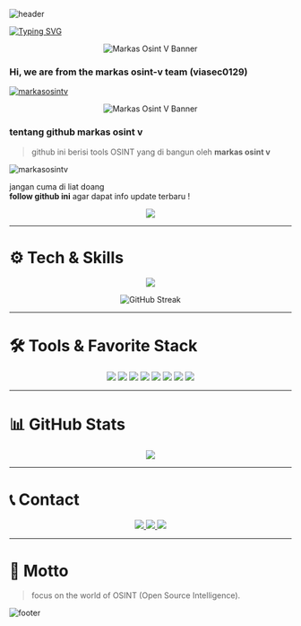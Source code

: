 ![header](https://capsule-render.vercel.app/api?type=waving&color=3E2723&height=200&section=header&text=MARKAS%20OSINT%20V&fontColor=6D4C41&fontSize=40&animation=fadeIn)

[![Typing SVG](https://readme-typing-svg.herokuapp.com?color=6D4C41&lines=Initializing+Profile...;Welcome+to+Markas+Osint+v;Github+markasosintv)](https://git.io/typing-svg)

<p align="center">
  <img src="https://c.top4top.io/p_3522bvju50.jpg" alt="Markas Osint V Banner" />
</p>

### Hi, we are from the  markas osint-v team (viasec0129)

<p align="left"> 
  <a href="https://github.com/ryo-ma/github-profile-trophy">
    <img src="https://github-profile-trophy.vercel.app/?username=markasosintv&theme=gruvbox" alt="markasosintv" />
  </a> 
</p>

<p align="center">
  <img src="https://a.top4top.io/p_3522zc2660.jpg" alt="Markas Osint V Banner" />
</p>

### tentang github markas osint v  

> github ini berisi tools OSINT yang di bangun oleh **markas osint v**  

<p align="left"> 
  <img src="https://komarev.com/ghpvc/?username=markasosintv&label=Profile%20views&color=6D4C41&style=flat" alt="markasosintv" /> 
</p>

jangan cuma di liat doang   
**follow github ini** agar dapat info update terbaru !

<p align="center">
  <img src="https://github-readme-stats.vercel.app/api/top-langs/?username=markasosintv&layout=compact&bg_color=000000&title_color=6D4C41&text_color=ffffff&border_color=3E2723" />
</p>

---

# ⚙️ Tech & Skills
<p align="center">
  <a href="https://skillicons.dev">
    <img src="https://skillicons.dev/icons?i=bash,github,kali,linux,redhat,py" />
  </a>
</p>


<p align="center">
  <img src="https://streak-stats.demolab.com?user=markasosintv&theme=dark&background=000000&ring=6D4C41&fire=6D4C41&currStreakLabel=6D4C41&currStreakNum=ffffff&sideNums=ffffff&dates=6D4C41&sideLabels=ffffff" alt="GitHub Streak" />
</p>

---

# 🛠 Tools & Favorite Stack
<p align="center">
  <img src="https://img.shields.io/badge/Brave-3E2723?style=for-the-badge&logo=Brave&logoColor=white" />
  <img src="https://img.shields.io/badge/Tor_Browser-6D4C41?style=for-the-badge&logo=Tor-Browser&logoColor=white" />
  <img src="https://img.shields.io/badge/tmux-3E2723?style=for-the-badge&logo=tmux&logoColor=white" />
  <img src="https://img.shields.io/badge/GIT-6D4C41?style=for-the-badge&logo=git&logoColor=white" />
  <img src="https://img.shields.io/badge/GitHub-000000?style=for-the-badge&logo=github&logoColor=6D4C41" />
  <img src="https://img.shields.io/badge/Wireshark-3E2723?style=for-the-badge&logo=Wireshark&logoColor=white" />
  <img src="https://img.shields.io/badge/burpsuite-6D4C41?style=for-the-badge&logo=burpsuite&logoColor=white" />
  <img src="https://img.shields.io/badge/metasploit-3E2723?style=for-the-badge&logo=metasploit&logoColor=white" />
</p>

---

# 📊 GitHub Stats
<p align="center">
  <img src="https://github-readme-stats.vercel.app/api?username=markasosintv&show_icons=true&bg_color=000000&title_color=6D4C41&text_color=ffffff&icon_color=6D4C41&border_color=3E2723" />
</p>

---

# 📞 Contact
<p align="center">
  <a href="https://t.me/viasec0129">
    <img src="https://img.shields.io/badge/Owner-@viasec0129-3E2723?style=for-the-badge&logo=telegram&logoColor=white" />
  </a>
  <a href="https://t.me/markasosintv">
    <img src="https://img.shields.io/badge/Grup-markasosintv-6D4C41?style=for-the-badge&logo=telegram&logoColor=white" />
  </a>
  <a href="https://linktr.ee/linklengkapkami">
    <img src="https://img.shields.io/badge/Linktree-Full_Link-3E2723?style=for-the-badge&logo=linktree&logoColor=white" />
  </a>
</p>

---

# 🏴 Motto
> focus on the world of OSINT (Open Source Intelligence).

![footer](https://capsule-render.vercel.app/api?type=waving&color=3E2723&height=150&section=footer&fontColor=6D4C41)